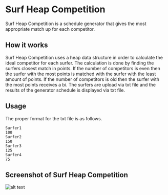 # Surf Heap Competition

Surf Heap Competition is a schedule generator that gives the most appropriate match up for each competitor.

## How it works

Surf Heap Competition uses a heap data structure in order to calculate the ideal competitor for each surfer. The calculation is done by finding the surfers closest match in points. If the number of competitors is even then the surfer with the most points is matched with the surfer with the least amount of points. If the number of competitors is old then the surfer with the most points receives a bi. The surfers are upload via txt file and the results of the generator schedule is displayed via txt file.

## Usage

The proper format for the txt file is as follows.

```
Surfer1
100
Surfer2
150
Surfer3
125
Surfer4
75
```

## Screenshot of Surf Heap Competition

![alt text](https://drive.google.com/file/d/1L4Pn5kEyP0R_aPcoH-j3HkSHME52XeQS/preview?rm=minimal)
